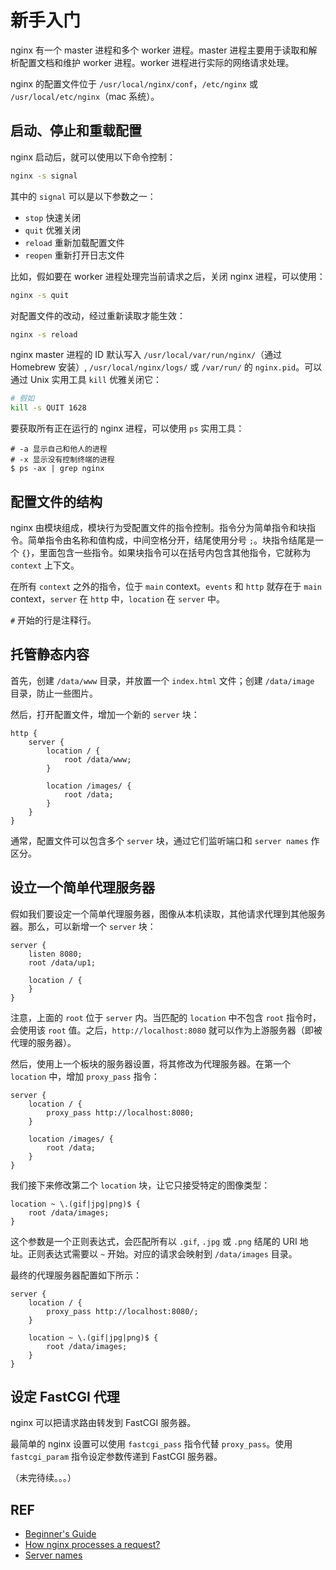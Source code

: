 # 新手入门

nginx 有一个 master 进程和多个 worker 进程。master 进程主要用于读取和解析配置文档和维护 worker 进程。worker 进程进行实际的网络请求处理。

nginx 的配置文件位于 `/usr/local/nginx/conf`，`/etc/nginx` 或 `/usr/local/etc/nginx`（mac 系统）。

## 启动、停止和重载配置

nginx 启动后，就可以使用以下命令控制：

```sh
nginx -s signal
```

其中的 `signal` 可以是以下参数之一：

- `stop`   快速关闭
- `quit`   优雅关闭
- `reload` 重新加载配置文件
- `reopen` 重新打开日志文件

比如，假如要在 worker 进程处理完当前请求之后，关闭 nginx 进程，可以使用：

```sh
nginx -s quit
```

对配置文件的改动，经过重新读取才能生效：

```sh
nginx -s reload
```

nginx master 进程的 ID 默认写入 `/usr/local/var/run/nginx/`（通过 Homebrew 安装）, `/usr/local/nginx/logs/` 或 `/var/run/` 的 `nginx.pid`。可以通过 Unix 实用工具 `kill` 优雅关闭它：

```sh
# 假如 
kill -s QUIT 1628
```

要获取所有正在运行的 nginx 进程，可以使用 `ps` 实用工具：

```
# -a 显示自己和他人的进程
# -x 显示没有控制终端的进程
$ ps -ax | grep nginx
```

## 配置文件的结构

nginx 由模块组成，模块行为受配置文件的指令控制。指令分为简单指令和块指令。简单指令由名称和值构成，中间空格分开，结尾使用分号 `;`。块指令结尾是一个 `{}`，里面包含一些指令。如果块指令可以在括号内包含其他指令，它就称为 `context` 上下文。

在所有 `context` 之外的指令，位于 `main` context。`events` 和 `http` 就存在于 `main` context，`server` 在 `http` 中，`location` 在 `server` 中。

`#` 开始的行是注释行。

## 托管静态内容

首先，创建 `/data/www` 目录，并放置一个 `index.html` 文件；创建 `/data/image` 目录，防止一些图片。

然后，打开配置文件，增加一个新的 `server` 块：

```
http {
    server {
        location / {
            root /data/www;
        }

        location /images/ {
            root /data;
        }
    }
}
```

通常，配置文件可以包含多个 `server` 块，通过它们监听端口和 `server names` 作区分。

## 设立一个简单代理服务器

假如我们要设定一个简单代理服务器，图像从本机读取，其他请求代理到其他服务器。那么，可以新增一个 `server` 块：

```
server {
    listen 8080;
    root /data/up1;

    location / {
    }
}
```

注意，上面的 `root` 位于 `server` 内。当匹配的 `location` 中不包含 `root` 指令时，会使用该 `root` 值。之后，`http://localhost:8080` 就可以作为上游服务器（即被代理的服务器）。

然后，使用上一个板块的服务器设置，将其修改为代理服务器。在第一个 `location` 中，增加 `proxy_pass` 指令：

```
server {
    location / {
        proxy_pass http://localhost:8080;
    }

    location /images/ {
        root /data;
    }
}
```

我们接下来修改第二个 `location` 块，让它只接受特定的图像类型：

```
location ~ \.(gif|jpg|png)$ {
    root /data/images;
}
```

这个参数是一个正则表达式，会匹配所有以 `.gif`, `.jpg` 或 `.png` 结尾的 URI 地址。正则表达式需要以 `~` 开始。对应的请求会映射到 `/data/images` 目录。

最终的代理服务器配置如下所示：

```
server {
    location / {
        proxy_pass http://localhost:8080/;
    }

    location ~ \.(gif|jpg|png)$ {
        root /data/images;
    }
}
```

## 设定 FastCGI 代理

nginx 可以把请求路由转发到 FastCGI 服务器。

最简单的 nginx 设置可以使用 `fastcgi_pass` 指令代替 `proxy_pass`。使用 `fastcgi_param` 指令设定参数传递到 FastCGI 服务器。

（未完待续。。。）

## REF

- [Beginner's Guide][guide]
- [How nginx processes a request?][request_processing]
- [Server names][server_names]

[guide]: http://nginx.org/en/docs/beginners_guide.html
[request_processing]: http://nginx.org/en/docs/http/request_processing.html
[server_names]: http://nginx.org/en/docs/http/server_names.html